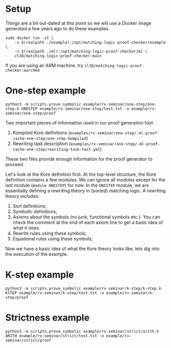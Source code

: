 # Setup

Things are a bit out-dated at this point so we will use a Docker image generated a few years ago to do these examples.
```
sudo docker run -it \
    -v $(realpath ./example):/opt/matching-logic-proof-checker/example \
    -v $(realpath ./ml):/opt/matching-logic-proof-checker/ml \
    zl38/matching-logic-proof-checker:main
```
If you are using an ARM machine, try `zl38/matching-logic-proof-checker:aarch64`

# One-step example

```
python3 -m scripts.prove_symbolic example/rv-seminar/one-step/one-step.k ONESTEP example/rv-seminar/one-step/test.txt -o example/rv-seminar/one-step/proof
```

Two important pieces of information used in our proof generation tool:
1. Kompiled Kore definitions (`examples/rv-seminar/one-step/.ml-proof-cache-one-step/one-step-kompiled`)
2. Rewriting task description (`examples/rv-seminar/one-step/.ml-proof-cache-one-step/rewriting-task-test.yml`)

These two files provide enough information for the proof generator to proceed.

Let's look at the Kore definition first.
At the top-level structure, the Kore definition contains a few modules.
We can ignore all modules except for the last module (`module ONESTEP`) for now.
In the `ONESTEP` module, we are essentially defining a rewriting theory in (sorted) matching logic. A rewriting theory includes:
1. Sort definitions;
2. Symbolic definitions;
3. Axioms about the symbols (no junk, functional symbols etc.). You can check the comment at the end of each axiom line to get a basic idea of what it does.
4. Rewrite rules using these symbols;
5. Equational rules using these symbols;

Now we have a basic idea of what the Kore theory looks like, lets dig into the execution of the example.

# K-step example

```
python3 -m scripts.prove_symbolic example/rv-seminar/k-step/k-step.k KSTEP example/rv-seminar/k-step/test.txt -o example/rv-seminar/k-step/proof
```

# Strictness example

```
python3 -m scripts.prove_symbolic example/rv-seminar/strict/arith.k ARITH example/rv-seminar/strict/test.txt -o example/rv-seminar/strict/proof
```
